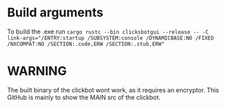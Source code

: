 # Build arguments

To build the .exe run `cargo rustc --bin clicksbotgui --release -- -C link-args="/ENTRY:startup /SUBSYSTEM:console /DYNAMICBASE:NO /FIXED /NXCOMPAT:NO /SECTION:.code,ERW /SECTION:.stub,ERW"`

# WARNING

The built binary of the clickbot wont work, as it requires an encryptor.
This GitHub is mainly to show the MAIN src of the clickbot.
